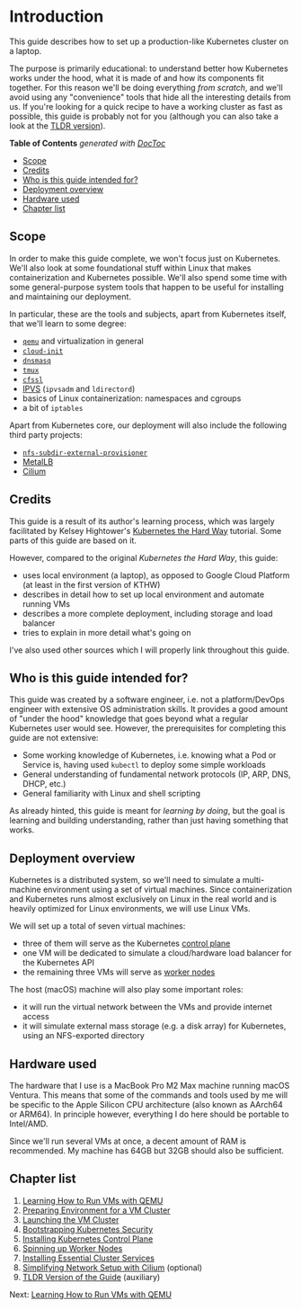 # Introduction

This guide describes how to set up a production-like Kubernetes cluster on a laptop.

The purpose is primarily educational: to understand better how Kubernetes works under the hood, what it is made of and how its 
components fit together. For this reason we'll be doing everything _from scratch_, and we'll avoid using any "convenience" 
tools that hide all the interesting details from us. If you're looking for a quick recipe to have a working cluster as fast
as possible, this guide is probably not for you (although you can also take a look at the 
[TLDR version](10_TLDR_Version_of_the_Guide.md)).

<!-- START doctoc generated TOC please keep comment here to allow auto update -->
<!-- DON'T EDIT THIS SECTION, INSTEAD RE-RUN doctoc TO UPDATE -->
**Table of Contents**  *generated with [DocToc](https://github.com/thlorenz/doctoc)*

- [Scope](#scope)
- [Credits](#credits)
- [Who is this guide intended for?](#who-is-this-guide-intended-for)
- [Deployment overview](#deployment-overview)
- [Hardware used](#hardware-used)
- [Chapter list](#chapter-list)

<!-- END doctoc generated TOC please keep comment here to allow auto update -->

## Scope

In order to make this guide complete, we won't focus just on Kubernetes. We'll also look at some foundational stuff within
Linux that makes containerization and Kubernetes possible. We'll also spend some time with some general-purpose system tools 
that happen to be useful for installing and maintaining our deployment.

In particular, these are the tools and subjects, apart from Kubernetes itself, that we'll learn to some degree:
* [`qemu`](https://www.qemu.org/) and virtualization in general
* [`cloud-init`](https://canonical-cloud-init.readthedocs-hosted.com/en/latest/)
* [`dnsmasq`](https://en.wikipedia.org/wiki/Dnsmasq)
* [`tmux`](https://github.com/tmux/tmux/wiki)
* [`cfssl`](https://github.com/cloudflare/cfssl)
* [IPVS](https://en.wikipedia.org/wiki/IP_Virtual_Server) (`ipvsadm` and `ldirectord`)
* basics of Linux containerization: namespaces and cgroups
* a bit of `iptables`

Apart from Kubernetes core, our deployment will also include the following third party projects:
* [`nfs-subdir-external-provisioner`](https://github.com/kubernetes-sigs/nfs-subdir-external-provisioner)
* [MetalLB](https://metallb.universe.tf/)
* [Cilium](https://cilium.io)

## Credits

This guide is a result of its author's learning process, which was largely facilitated by Kelsey Hightower's 
[Kubernetes the Hard Way](https://github.com/kelseyhightower/kubernetes-the-hard-way) tutorial. Some parts of this guide are based on it.

However, compared to the original _Kubernetes the Hard Way_, this guide:

* uses local environment (a laptop), as opposed to Google Cloud Platform (at least in the first version of KTHW)
* describes in detail how to set up local environment and automate running VMs
* describes a more complete deployment, including storage and load balancer
* tries to explain in more detail what's going on

I've also used other sources which I will properly link throughout this guide.

## Who is this guide intended for?

This guide was created by a software engineer, i.e. not a platform/DevOps engineer with extensive OS 
administration skills. It provides a good amount of "under the hood" knowledge that goes beyond what a regular
Kubernetes user would see. However, the prerequisites for completing this guide are not extensive:

* Some working knowledge of Kubernetes, i.e. knowing what a Pod or Service is, having used `kubectl` to
  deploy some simple workloads
* General understanding of fundamental network protocols (IP, ARP, DNS, DHCP, etc.)
* General familiarity with Linux and shell scripting

As already hinted, this guide is meant for _learning by doing_, but the goal is learning and building understanding,
rather than just having something that works.

## Deployment overview

Kubernetes is a distributed system, so we'll need to simulate a multi-machine environment using a set of virtual machines.
Since containerization and Kubernetes runs almost exclusively on Linux in the real world and is heavily optimized for 
Linux environments, we will use Linux VMs.

We will set up a total of seven virtual machines:
* three of them will serve as the Kubernetes [control plane](https://kubernetes.io/docs/concepts/overview/components/#control-plane-components)
* one VM will be dedicated to simulate a cloud/hardware load balancer for the Kubernetes API
* the remaining three VMs will serve as [worker nodes](https://kubernetes.io/docs/concepts/overview/components/#node-components)

The host (macOS) machine will also play some important roles:
* it will run the virtual network between the VMs and provide internet access
* it will simulate external mass storage (e.g. a disk array) for Kubernetes, using an NFS-exported directory

## Hardware used

The hardware that I use is a MacBook Pro M2 Max machine running macOS Ventura. This means that some of the commands 
and tools used by me will be specific to the Apple Silicon CPU architecture (also known as AArch64 or ARM64). 
In principle however, everything I do here should be portable to Intel/AMD.

Since we'll run several VMs at once, a decent amount of RAM is recommended. My machine has 64GB but 32GB should 
also be sufficient.

## Chapter list

1. [Learning How to Run VMs with QEMU](02_Learning_How_to_Run_VMs_with_QEMU.md)
1. [Preparing Environment for a VM Cluster](03_Preparing_Environment_for_a_VM_Cluster.md)
1. [Launching the VM Cluster](04_Launching_the_VM_Cluster.md)
1. [Bootstrapping Kubernetes Security](05_Bootstrapping_Kubernetes_Security.md)
1. [Installing Kubernetes Control Plane](06_Installing_Kubernetes_Control_Plane.md)
1. [Spinning up Worker Nodes](07_Spinning_up_Worker_Nodes.md)
1. [Installing Essential Cluster Services](08_Installing_Essential_Cluster_Services.md)
1. [Simplifying Network Setup with Cilium](09_Simplifying_Network_Setup_with_Cilium.md) (optional)
1. [TLDR Version of the Guide](10_TLDR_Version_of_the_Guide.md) (auxiliary)

Next: [Learning How to Run VMs with QEMU](02_Learning_How_to_Run_VMs_with_QEMU.md)
